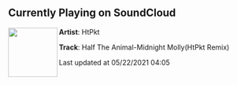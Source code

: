 ## Currently Playing on SoundCloud

[<img align="left" width="100" src="https://i1.sndcdn.com/artworks-000610828054-6ilu8t-t500x500.jpg">](https://soundcloud.com/htpktofficial/half-the-animal-midnight-mollyhtpkt-remix?in=saxurn/sets/druid-fluids)

**Artist**: HtPkt 

**Track**: Half The Animal-Midnight Molly(HtPkt Remix)

Last updated at 05/22/2021 04:05
